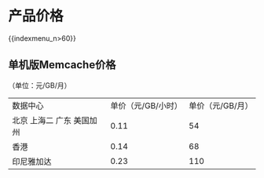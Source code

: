 # 产品价格

{{indexmenu_n>60}}

## 单机版Memcache价格

（单位：元/GB/月）

|                |             |            |
| -------------- | ----------- | ---------- |
| 数据中心           | 单价（元/GB/小时） | 单价（元/GB/月） |
| 北京 上海二 广东 美国加州 | 0.11        | 54         |
| 香港             | 0.14        | 68         |
| 印尼雅加达          | 0.23        | 110        |
